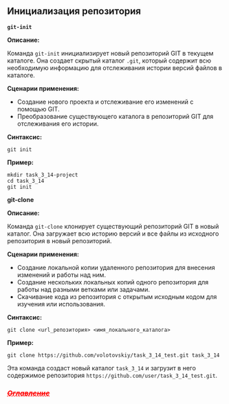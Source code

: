 ## Инициализация репозитория


**`git-init`**

**Описание:**

Команда `git-init` инициализирует новый репозиторий GIT в текущем каталоге. Она создает скрытый каталог `.git`, который содержит всю необходимую информацию для отслеживания истории версий файлов в каталоге.

**Сценарии применения:**

* Создание нового проекта и отслеживание его изменений с помощью GIT.
* Преобразование существующего каталога в репозиторий GIT для отслеживания его истории.

**Синтаксис:**

```
git init
```

**Пример:**

```
mkdir task_3_14-project
cd task_3_14
git init
```

**git-clone**

**Описание:**

Команда `git-clone` клонирует существующий репозиторий GIT в новый каталог. Она загружает всю историю версий и все файлы из исходного репозитория в новый репозиторий.

**Сценарии применения:**

* Создание локальной копии удаленного репозитория для внесения изменений и работы над ним.
* Создание нескольких локальных копий одного репозитория для работы над разными ветками или задачами.
* Скачивание кода из репозитория с открытым исходным кодом для изучения или использования.

**Синтаксис:**

```
git clone <url_репозитория> <имя_локального_каталога>
```

**Пример:**

```
git clone https://github.com/volotovskiy/task_3_14_test.git task_3_14
```

Эта команда создаст новый каталог `task_3_14` и загрузит в него содержимое репозитория `https://github.com/user/task_3_14_test.git`.

### <a href="/readme.md" style="color: red; text-decoration: underline;text-decoration-style: dotted;">***~~Оглавление~~***</a>